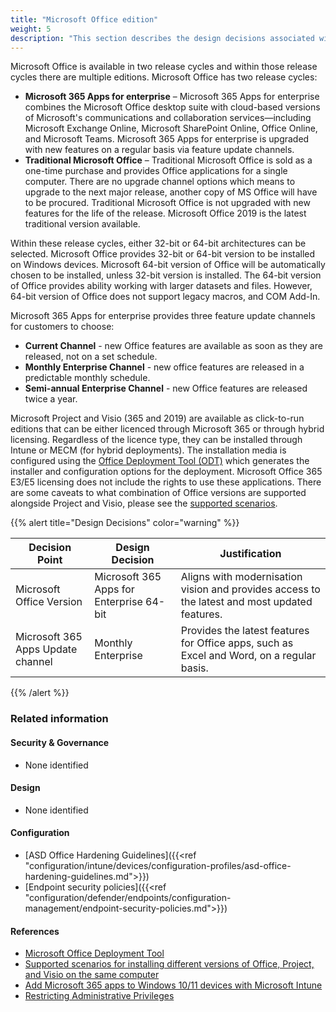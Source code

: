 ```yaml
---
title: "Microsoft Office edition"
weight: 5
description: "This section describes the design decisions associated with the editions of Microsoft Office."
---
```


Microsoft Office is available in two release cycles and within those release cycles there are multiple editions. Microsoft Office has two release cycles:

* **Microsoft 365 Apps for enterprise** – Microsoft 365 Apps for enterprise combines the Microsoft Office desktop suite with cloud-based versions of Microsoft's communications and collaboration services—including Microsoft Exchange Online, Microsoft SharePoint Online, Office Online, and Microsoft Teams. Microsoft 365 Apps for enterprise is upgraded with new features on a regular basis via feature update channels.
* **Traditional Microsoft Office** – Traditional Microsoft Office is sold as a one-time purchase and provides Office applications for a single computer. There are no upgrade channel options which means to upgrade to the next major release, another copy of MS Office will have to be procured. Traditional Microsoft Office is not upgraded with new features for the life of the release. Microsoft Office 2019 is the latest traditional version available.

Within these release cycles, either 32-bit or 64-bit architectures can be selected. Microsoft Office provides 32-bit or 64-bit version to be installed on Windows devices. Microsoft 64-bit version of Office will be automatically chosen to be installed, unless 32-bit version is installed. The 64-bit version of Office provides ability working with larger datasets and files. However, 64-bit version of Office does not support legacy macros, and COM Add-In.

Microsoft 365 Apps for enterprise provides three feature update channels for customers to choose:

* **Current Channel** - new Office features are available as soon as they are released, not on a set schedule.
* **Monthly Enterprise Channel** - new office features are released in a predictable monthly schedule.
* **Semi-annual Enterprise Channel** - new Office features are released twice a year. 

Microsoft Project and Visio (365 and 2019) are available as click-to-run editions that can be either licenced through Microsoft 365 or through hybrid licensing. Regardless of the licence type, they can be installed through Intune or MECM (for hybrid deployments). The installation media is configured using the [Office Deployment Tool (ODT)](https://www.microsoft.com/download/details.aspx?id=49117) which generates the installer and configuration options for the deployment. Microsoft Office 365 E3/E5 licensing does not include the rights to use these applications. There are some caveats to what combination of Office versions are supported alongside Project and Visio, please see the [supported scenarios](https://learn.microsoft.com/deployoffice/install-different-office-visio-and-project-versions-on-the-same-computer).

{{% alert title="Design Decisions" color="warning" %}}

| Decision Point                    | Design Decision                          | Justification                                                                                 |
|-----------------------------------|------------------------------------------|-----------------------------------------------------------------------------------------------|
| Microsoft Office Version          | Microsoft 365 Apps for Enterprise 64-bit | Aligns with modernisation vision and provides access to the latest and most updated features. |
| Microsoft 365 Apps Update channel | Monthly Enterprise                       | Provides the latest features for Office apps, such as Excel and Word, on a regular basis.     |

{{% /alert %}}

### Related information

#### Security & Governance

* None identified

#### Design

* None identified

#### Configuration

* [ASD Office Hardening Guidelines]({{<ref "configuration/intune/devices/configuration-profiles/asd-office-hardening-guidelines.md">}})
* [Endpoint security policies]({{<ref "configuration/defender/endpoints/configuration-management/endpoint-security-policies.md">}})


#### References

* [Microsoft Office Deployment Tool](https://www.microsoft.com/download/details.aspx?id=49117)
* [Supported scenarios for installing different versions of Office, Project, and Visio on the same computer](https://learn.microsoft.com/deployoffice/install-different-office-visio-and-project-versions-on-the-same-computer)
* [Add Microsoft 365 apps to Windows 10/11 devices with Microsoft Intune](https://learn.microsoft.com/mem/intune/apps/apps-add-office365)
* [Restricting Administrative Privileges](https://www.cyber.gov.au/resources-business-and-government/maintaining-devices-and-systems/system-hardening-and-administration/system-administration/restricting-administrative-privileges)